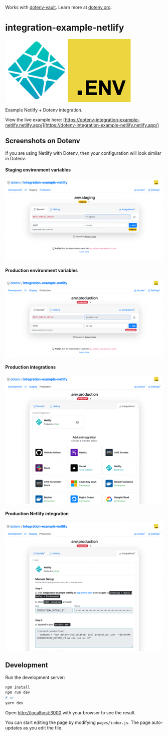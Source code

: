 Works with [dotenv-vault](https://github.com/dotenv-org/dotenv-vault). Learn more at [dotenv.org](https://dotenv.org).

# integration-example-netlify

<img src="https://raw.githubusercontent.com/dotenv-org/integration-example-netlify/master/netlify.png" alt="netlify" /><img src="https://raw.githubusercontent.com/dotenv-org/integration-example-netlify/master/dotenv.png" alt="dotenv" />

Example Netlify + Dotenv integration.

View the live example here: [https://dotenv-integration-example-netlify.netlify.app/](https://dotenv-integration-example-netlify.netlify.app/)

## Screenshots on Dotenv

If you are using Netlify with Dotenv, then your configuration will look similar in Dotenv.

#### Staging environment variables

<img src="https://raw.githubusercontent.com/dotenv-org/integration-example-netlify/master/screenshot1.png" alt="screenshot1" />

#### Production environment variables

<img src="https://raw.githubusercontent.com/dotenv-org/integration-example-netlify/master/screenshot2.png" alt="screenshot2" />

#### Production integrations

<img src="https://raw.githubusercontent.com/dotenv-org/integration-example-netlify/master/screenshot3.png" alt="screenshot3" />

#### Production Netlify integration

<img src="https://raw.githubusercontent.com/dotenv-org/integration-example-netlify/master/screenshot4.png" alt="screenshot4" />


## Development

Run the development server:

```bash
npm install
npm run dev
# or
yarn dev
```

Open [http://localhost:3000](http://localhost:3000) with your browser to see the result.

You can start editing the page by modifying `pages/index.js`. The page auto-updates as you edit the file.
